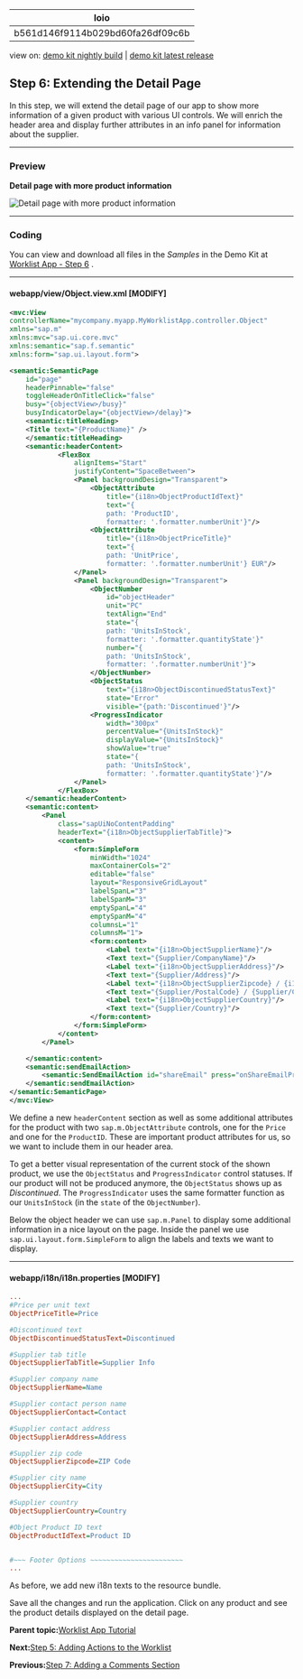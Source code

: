 <!-- loiob561d146f9114b029bd60fa26df09c6b -->

| loio |
| -----|
| b561d146f9114b029bd60fa26df09c6b |

<div id="loio">

view on: [demo kit nightly build](https://sdk.openui5.org/nightly/#/topic/b561d146f9114b029bd60fa26df09c6b) | [demo kit latest release](https://sdk.openui5.org/topic/b561d146f9114b029bd60fa26df09c6b)</div>

## Step 6: Extending the Detail Page

In this step, we will extend the detail page of our app to show more information of a given product with various UI controls. We will enrich the header area and display further attributes in an info panel for information about the supplier.

***

### Preview

  
  
**Detail page with more product information**

![](images/loio49780e41de4e4766b41cdf65acf81ea2_HiRes.png "Detail page with more product information")

***

### Coding

You can view and download all files in the *Samples* in the Demo Kit at [Worklist App - Step 6](https://sdk.openui5.org/entity/sap.m.tutorial.worklist/sample/sap.m.tutorial.worklist.06) .

***

#### webapp/view/Object.view.xml \[MODIFY\]

```xml
<mvc:View
controllerName="mycompany.myapp.MyWorklistApp.controller.Object"
xmlns="sap.m"
xmlns:mvc="sap.ui.core.mvc"
xmlns:semantic="sap.f.semantic"
xmlns:form="sap.ui.layout.form">

<semantic:SemanticPage
    id="page"
    headerPinnable="false"
    toggleHeaderOnTitleClick="false"
    busy="{objectView>/busy}"
    busyIndicatorDelay="{objectView>/delay}">
    <semantic:titleHeading>
    <Title text="{ProductName}" />
    </semantic:titleHeading>
    <semantic:headerContent>
			<FlexBox
				alignItems="Start"
				justifyContent="SpaceBetween">
				<Panel backgroundDesign="Transparent">
					<ObjectAttribute
						title="{i18n>ObjectProductIdText}"
						text="{
						path: 'ProductID',
						formatter: '.formatter.numberUnit'}"/>
					<ObjectAttribute
						title="{i18n>ObjectPriceTitle}"
						text="{
						path: 'UnitPrice',
						formatter: '.formatter.numberUnit'} EUR"/>
				</Panel>
				<Panel backgroundDesign="Transparent">
					<ObjectNumber
						id="objectHeader"
						unit="PC"
						textAlign="End"
						state="{
						path: 'UnitsInStock',
						formatter: '.formatter.quantityState'}"
						number="{
						path: 'UnitsInStock',
						formatter: '.formatter.numberUnit'}">
					</ObjectNumber>
					<ObjectStatus
						text="{i18n>ObjectDiscontinuedStatusText}"
						state="Error"
						visible="{path:'Discontinued'}"/>
					<ProgressIndicator
						width="300px"
						percentValue="{UnitsInStock}"
						displayValue="{UnitsInStock}"
						showValue="true"
						state="{
						path: 'UnitsInStock',
						formatter: '.formatter.quantityState'}"/>
				</Panel>
			</FlexBox>
    </semantic:headerContent>
    <semantic:content>
        <Panel
            class="sapUiNoContentPadding"
            headerText="{i18n>ObjectSupplierTabTitle}">
            <content>
                <form:SimpleForm
                    minWidth="1024"
                    maxContainerCols="2"
                    editable="false"
                    layout="ResponsiveGridLayout"
                    labelSpanL="3"
                    labelSpanM="3"
                    emptySpanL="4"
                    emptySpanM="4"
                    columnsL="1"
                    columnsM="1">
                    <form:content>
                        <Label text="{i18n>ObjectSupplierName}"/>
                        <Text text="{Supplier/CompanyName}"/>
                        <Label text="{i18n>ObjectSupplierAddress}"/>
                        <Text text="{Supplier/Address}"/>
                        <Label text="{i18n>ObjectSupplierZipcode} / {i18n>ObjectSupplierCity}"/>
                        <Text text="{Supplier/PostalCode} / {Supplier/City}"/>
                        <Label text="{i18n>ObjectSupplierCountry}"/>
                        <Text text="{Supplier/Country}"/>
                    </form:content>
                </form:SimpleForm>
            </content>
        </Panel>

    </semantic:content>
    <semantic:sendEmailAction>
        <semantic:SendEmailAction id="shareEmail" press="onShareEmailPress"/>
    </semantic:sendEmailAction>
</semantic:SemanticPage>
</mvc:View>
```

We define a new `headerContent` section as well as some additional attributes for the product with two `sap.m.ObjectAttribute` controls, one for the `Price` and one for the `ProductID`. These are important product attributes for us, so we want to include them in our header area.

To get a better visual representation of the current stock of the shown product, we use the `ObjectStatus` and `ProgressIndicator` control statuses. If our product will not be produced anymore, the `ObjectStatus` shows up as *Discontinued*. The `ProgressIndicator` uses the same formatter function as our `UnitsInStock` \(in the `state` of the `ObjectNumber`\).

Below the object header we can use `sap.m.Panel` to display some additional information in a nice layout on the page. Inside the panel we use `sap.ui.layout.form.SimpleForm` to align the labels and texts we want to display.

***

#### webapp/i18n/i18n.properties \[MODIFY\]

```ini
...
#Price per unit text
ObjectPriceTitle=Price

#Discontinued text
ObjectDiscontinuedStatusText=Discontinued

#Supplier tab title
ObjectSupplierTabTitle=Supplier Info

#Supplier company name
ObjectSupplierName=Name

#Supplier contact person name
ObjectSupplierContact=Contact

#Supplier contact address
ObjectSupplierAddress=Address

#Supplier zip code
ObjectSupplierZipcode=ZIP Code

#Supplier city name
ObjectSupplierCity=City

#Supplier country
ObjectSupplierCountry=Country

#Object Product ID text
ObjectProductIdText=Product ID


#~~~ Footer Options ~~~~~~~~~~~~~~~~~~~~~~~
...
```

As before, we add new i18n texts to the resource bundle.

Save all the changes and run the application. Click on any product and see the product details displayed on the detail page.

**Parent topic:**[Worklist App Tutorial](Worklist_App_Tutorial_6a6a621.md "In this tutorial we will build an app using OpenUI5 that, for example, a shop owner can use to manage his product stock levels.")

**Next:**[Step 5: Adding Actions to the Worklist](Step_5_Adding_Actions_to_the_Worklist_2da220f.md "Now we can easily spot shortages on our stock, but we would also like to take action and resolve it. Either we can decide to remove the product until the shortage is resolved or order new items of the product. In this step, we will add these actions to the footer of the worklist table.")

**Previous:**[Step 7: Adding a Comments Section](Step_7_Adding_a_Comments_Section_c73dfe3.md "In this step, we extend the product detail view by adding a feature allowing to add comments to the product.")

